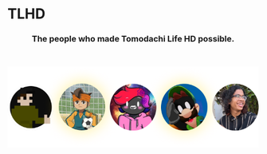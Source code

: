 # TLHD

<div style="text-align: center;">  

### The people who made Tomodachi Life HD possible.


<img src="https://raw.githubusercontent.com/FIREXDF/TLHD-Docs/main/src/icon/contrib3.png" alt="Contributors" style="display: inline-block; margin: 30px auto 0;" />

</div>
